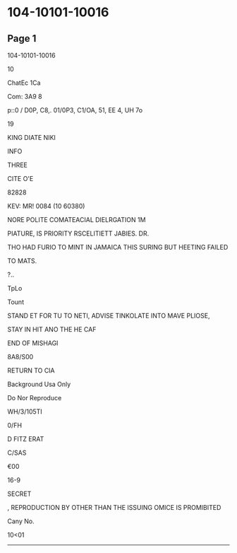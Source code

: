 # 104-10101-10016

## Page 1

104-10101-10016

10

ChatEc 1Ca

Com: 3A9 8

p::0 / D0P, C8,. 01/0P3, C1/OA, 51, EE 4, UH 7o

19

KING DIATE NIKI

INFO

THREE

CITE O'E

82828

KEV: MR! 0084 (10 60380)

NORE POLITE COMATEACIAL DIELRGATION 1M

PIATURE, IS PRIORITY RSCELITIETT JABIES. DR.

THO HAD FURIO TO MINT IN JAMAICA THIS SURING BUT HEETING FAILED

TO MATS.

?..

TpLo

Tount

STAND ET FOR TU TO NETI, ADVISE TINKOLATE INTO MAVE PLIOSE,

STAY IN HIT ANO THE HE CAF

END OF MISHAGI

8A8/S00

RETURN TO CIA

Background Usa Only

Do Nor Reproduce

WH/3/105TI

0/FH

D FITZ ERAT

C/SAS

€00

16-9

SECRET

, REPRODUCTION BY OTHER THAN THE ISSUING OMICE IS PROMIBITED

Cany No.

10<01

---

